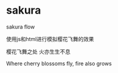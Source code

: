 # sakura
sakura flow

使用js和html进行模拟樱花飞舞的效果

樱花飞舞之处 火亦生生不息

Where cherry blossoms fly, fire also grows
